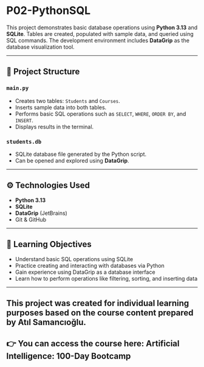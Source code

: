 # P02-PythonSQL

This project demonstrates basic database operations using **Python 3.13** and **SQLite**. Tables are created, populated with sample data, and queried using SQL commands. The development environment includes **DataGrip** as the database visualization tool.

---

## 📁 Project Structure

### `main.py`
- Creates two tables: `Students` and `Courses`.
- Inserts sample data into both tables.
- Performs basic SQL operations such as `SELECT`, `WHERE`, `ORDER BY`, and `INSERT`.
- Displays results in the terminal.

### `students.db`
- SQLite database file generated by the Python script.
- Can be opened and explored using **DataGrip**.

---

## ⚙️ Technologies Used

- **Python 3.13**
- **SQLite**
- **DataGrip** (JetBrains)
- Git & GitHub

---

## 🎯 Learning Objectives

- Understand basic SQL operations using SQLite
- Practice creating and interacting with databases via Python
- Gain experience using DataGrip as a database interface
- Learn how to perform operations like filtering, sorting, and inserting data

---

## This project was created for individual learning purposes based on the course content prepared by Atıl Samancıoğlu.

## 👉 You can access the course here: Artificial Intelligence: 100-Day Bootcamp
